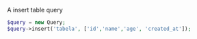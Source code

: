 A insert table query

````php
$query = new Query;
$query->insert('tabela', ['id','name','age', 'created_at']);
````
